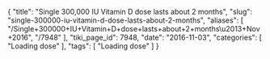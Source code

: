 {
    "title": "Single 300,000 IU Vitamin D dose lasts about 2 months",
    "slug": "single-300000-iu-vitamin-d-dose-lasts-about-2-months",
    "aliases": [
        "/Single+300000+IU+Vitamin+D+dose+lasts+about+2+months\u2013+Nov+2016",
        "/7948"
    ],
    "tiki_page_id": 7948,
    "date": "2016-11-03",
    "categories": [
        "Loading dose"
    ],
    "tags": [
        "Loading dose"
    ]
}